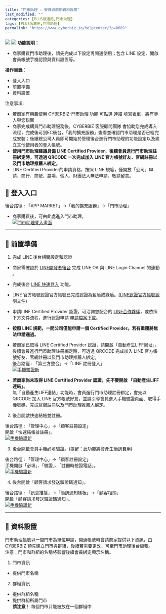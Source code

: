 ```yaml
---
title: "門市助理 : 安裝與前期資料設置"
last_modified: ""
categories: [PLUS版適用,門市助理]
tags: [PLUS版專用,門市助理]
permalink: "https://www.cyberbiz.io/helpcenter/?p=8689"
---
```


![](https://www.cyberbiz.io/support/wp-content/uploads/門市助理.png)
![](https://www.cyberbiz.io/helpcenter/wp-content/uploads/PLUS版3.png)
**功能說明：**  

* 商家購買門市助理後，請先完成以下設定再開通使用；包含 LINE 設定、開啟會員帳號手機認證與資料設置等。

**操作目錄：**

* 登入入口
* 前置準備
* 資料設置

注意事項:  

* 若商家有興趣使用 CYBERBIZ-門市助理 功能 可點選 [連結](https://docs.google.com/forms/d/e/1FAIpQLScAzqU3OckpsS-XBy3yvioKksDBazronFTuEl_RBonxCATHaQ/viewform) 填寫表單，將有專人與您聯繫
* 商家完成購買門市助理服務後，CYBERBIZ 客服顧問團隊 會協助您完成導入流程，完成後可到EC後台，「我的擴充服務」查看並確認門市助理是否已經完成安裝；後續總公司人員即可開始於管理後台進行門市助理的功能設定以及建立其他使用者的登入帳號。
* **使用門市助理建議具備 LINE Certified Provider，後續會員進行門市助理註冊綁定時，可透過 QRCODE 一次完成加入 LINE 官方帳號好友、官網註冊以及門市助理推薦人綁定。**
* LINE Certified Provider的申請資格，按照 LINE 規範，僅開放「公司」申請，商行、商號、農場、個人、財團法人無法申請，敬請留意。

## 📌 登入入口

後台路徑 :  「APP MARKET」→「我的擴充服務」→「門市助理」  


* 商家購買後，可由此處進入門市助理。  
[![門市助理登入畫面](https://www.cyberbiz.io/support/wp-content/uploads/門市助理-安裝與前期資料設置01.png)](https://www.cyberbiz.io/support/wp-content/uploads/門市助理-安裝與前期資料設置01.png)

* * *

## 📌 前置準備



1. 完成 LINE 後台相關設定和認證 
* 商家需確認於 [LINE開發者後台](https://developers.line.biz/zh-hant/) 完成 LINE OA 與 LINE Login Channel 的連動 。


* 完成後台 [LINE 快速登入](https://www.cyberbiz.io/helpcenter/?p=865) 功能。


* LINE 官方帳號認證官方帳號已完成認證為藍盾或綠盾。[(LINE認證官方帳號說明文件)](https://tw.linebiz.com/column/line-lac-id-0418/)


* 申請LINE Certified Provider 認證，可洽詢您配合的 [LINE合作夥伴](https://tw.linebiz.com/partner/sales-partner/)，或依照下方文件流程，進行認證申請 [申請檔案下載](https://drive.google.com/file/d/1S2OoIPlmlwzyqE3h1vQldLXrcgf1sCO5/view?usp=sharing)。


* **按照 LINE 規範，一間公司僅能申請一個 Certified Provider。若有重覆將無法申請通過。**


* 若商家已取得 LINE Certified Provider 認證，請開啟「自動產生LIFF網址」。  
後續會員進行門市助理註冊綁定時，可透過 QRCODE 完成加入 LINE 官方帳號好友、官網註冊以及門市助理推薦人綁定。  
後台路徑 :  「第三方整合」→「LINE 註冊登入」  
[![手機驗證新](https://www.cyberbiz.io/support/wp-content/uploads/門市助理-安裝與前期資料設置05.png)](https://www.cyberbiz.io/support/wp-content/uploads/門市助理-安裝與前期資料設置05.png)

* **若商家尚未取得 LINE Certified Provider 認證，先不要開啟 「自動產生LIFF連結」。**  
無「自動產生LIFF連結」功能時，會員進行門市助理註冊綁定，會先以 QRCODE 加入 LINE
官方帳號好友，並請引導會員進入手機驗證頁面、取得手機號碼，完成官網註冊以及門市助理推薦人綁定。



2. 後台開啟快速結帳並註冊。  

後台路徑 :  「管理中心」→「顧客註冊設定」  
開啟「快速結帳並註冊」。  
[![手機驗證新](https://www.cyberbiz.io/support/wp-content/uploads/門市助理-安裝與前期資料設置04.png)](https://www.cyberbiz.io/support/wp-content/uploads/門市助理-安裝與前期資料設置04.png)



3. 後台開啟會員手機必填驗證。(提醒：此功能將會產生簡訊費用)   

後台路徑 :  「管理中心」→「顧客註冊設定」  
手機開啟「必填」、「驗證」、「註冊時驗證電話」。  
[![手機驗證新](https://www.cyberbiz.io/support/wp-content/uploads/門市助理-安裝與前期資料設置02.png)](https://www.cyberbiz.io/support/wp-content/uploads/門市助理-安裝與前期資料設置02.png)

4. 後台開啟「顧客請求發送驗證碼通知」。  

後台路徑 :  「訊息推播」→「簡訊通知樣板」→「顧客相關」  
開啟「顧客請求發送驗證碼通知」。  
[![手機驗證新](https://www.cyberbiz.io/support/wp-content/uploads/門市助理-安裝與前期資料設置03-1.png)](https://www.cyberbiz.io/support/wp-content/uploads/門市助理-安裝與前期資料設置03-1.png)

* * *

## 📌 資料設置



門市助理帳號以一間門市為單位申請，開通帳號時會請商家提供以下資訊，由 CYBERBIZ 預先建立門市與群組，後續若需要更改，可至門市助理後台編輯。  
注意：門市和群組的名稱將影響後續會員綁定顯示名稱。



1. 門市資訊 
* 提供門市名稱


2. 群組資訊 
* 提供群組名稱
* 提供群組所屬門市  
**請注意！** 每個門市只能被放在一個群組中

